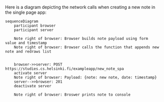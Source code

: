 Here is a diagram depicting the network calls when creating a new note in the single page app:

```mermaid
sequenceDiagram
    participant browser
    participant server

    Note right of browser: Browser builds note payload using form value and timestamp
    Note right of browser: Browser calls the function that appends new note and redraws list


    browser->>server: POST https://studies.cs.helsinki.fi/exampleapp/new_note_spa
    activate server
    Note right of browser: Payload: {note: new note, date: timestamp}
    server-->>browser: 201
    deactivate server

    Note right of browser: Broswer prints note to console

    
```
